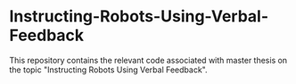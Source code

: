 # Instructing-Robots-Using-Verbal-Feedback
This repository contains the relevant code associated with master thesis on the topic "Instructing Robots Using Verbal Feedback".
